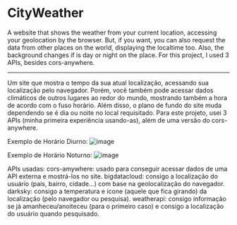 # CityWeather
A website that shows the weather from your current location, accessing your geolocation by the browser. But, if you want, you can also request the data from other places on the world, displaying the localtime too. Also, the background changes if is day or night on the place. For this project, I used 3 APIs, besides cors-anywhere.
__________________________________________________________________________________________________

Um site que mostra o tempo da sua atual localização, acessando sua localização pelo navegador. Porém, você também pode acessar dados climáticos de outros lugares ao redor do mundo, mostrando também a hora de acordo com o fuso horário. Além disso, o plano de fundo do site muda dependendo se é dia ou noite no local requisitado. Para este projeto, usei 3 APIs (minha primeira experiência usando-as), além de uma versão do cors-anywhere.


Exemplo de Horário Diurno:
![image](https://user-images.githubusercontent.com/82226141/130337720-a1cd2938-4ca0-4849-b394-7bf6cbe65397.png)

Exemplo de Horário Noturno:
![image](https://user-images.githubusercontent.com/82226141/130337707-5687b37e-e5a7-4be3-ba3c-f4b4de4a1977.png)


APIs usadas:
cors-amywhere: usado para conseguir acessar dados de uma API externa e mostrá-los no site.
bigdatacloud: consigo a localização do usuário (país, bairro, cidade...) com base na geolocalização do navegador.
darksky: consigo a temperatura e icone (aquele que fica girando) da localização (pelo navegador ou pesquisa).
weatherapi: consigo informação se já amanheceu/anoiteceu (para o primeiro caso) e consigo a localização do usuário quando pesquisado.
